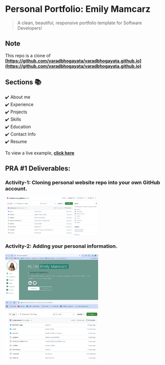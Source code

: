 # Personal Portfolio: Emily Mamcarz
> A clean, beautiful, responsive portfolio template for Software Developers!

## Note
This repo is a clone of **[https://github.com/varadbhogayata/varadbhogayata.github.io](https://github.com/varadbhogayata/varadbhogayata.github.io)**


## Sections 📚
✔️ About me\
✔️ Experience\
✔️ Projects \
✔️ Skills \
✔️ Education\
✔️ Contact Info\
✔️ Resume

To view a live example, **[click here](https://emilymamcarz.github.io/)**

## PRA #1 Deliverables:

### Activity-1: Cloning personal website repo into your own GitHub account.

<img src="README_images/ECE444-PRA1-Activity-1.png" alt="Activity #1 Screenshot" width="300"/>

### Activity-2: Adding your personal information.

<img src="README_images/ECE444-PRA1-Activity-2.1.png" alt="Activity #2.1 Screenshot" width="300"/>

<img src="README_images/ECE444-PRA1-Activity2.2.png" alt="Activity #2.1 Screenshot" width="300"/>

